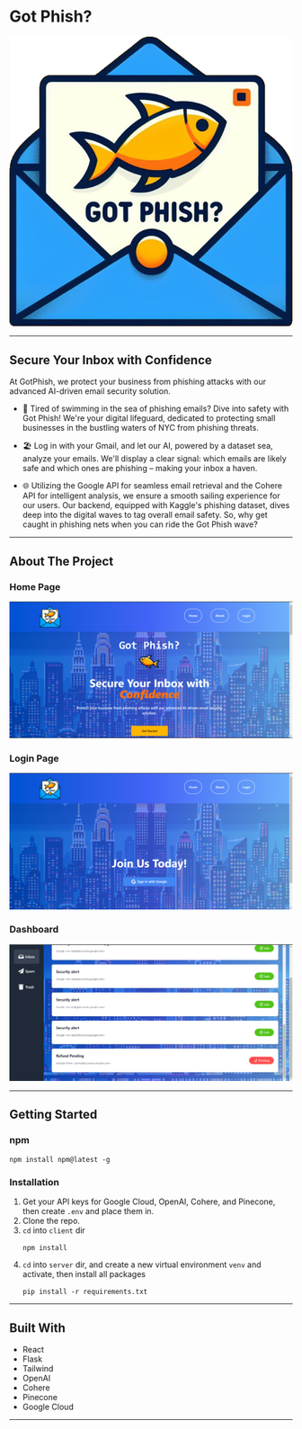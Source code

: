 # Got Phish?
![GotPhishLogo](./client/src/images/gotphish.png)

---

## Secure Your Inbox with Confidence
At GotPhish, we protect your business from phishing attacks with our advanced AI-driven email security solution.

- 🎣 Tired of swimming in the sea of phishing emails? Dive into safety with Got Phish! We're your digital lifeguard, dedicated to protecting small businesses in the bustling waters of NYC from phishing threats.

- 🏖️ Log in with your Gmail, and let our AI, powered by a dataset sea, analyze your emails. We'll display a clear signal: which emails are likely safe and which ones are phishing – making your inbox a haven.

- 🌐 Utilizing the Google API for seamless email retrieval and the Cohere API for intelligent analysis, we ensure a smooth sailing experience for our users. Our backend, equipped with Kaggle's phishing dataset, dives deep into the digital waves to tag overall email safety. So, why get caught in phishing nets when you can ride the Got Phish wave?

---

## About The Project

### Home Page
![home](./client/src/images/project1.PNG)

### Login Page
![login](./client/src/images/project2.PNG)

### Dashboard
![dashboard](./client/src/images/project3.PNG)

---

## Getting Started

### npm
```
npm install npm@latest -g
```

### Installation
1. Get your API keys for Google Cloud, OpenAI, Cohere, and Pinecone, then create `.env` and place them in.
2. Clone the repo.
3. `cd` into `client` dir
    ```
    npm install
    ```
4. `cd` into `server` dir, and create a new virtual environment `venv` and activate, then install all packages
    ```
    pip install -r requirements.txt
    ```

---

## Built With
- React
- Flask
- Tailwind
- OpenAI
- Cohere
- Pinecone
- Google Cloud

---

## 
